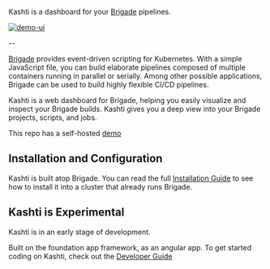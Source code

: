 Kashti is a dashboard for your [Brigade](https://github.com/azure/brigade) pipelines.

[![demo-ui](https://user-images.githubusercontent.com/686194/33452869-789e89fa-d5c8-11e7-9610-8946de060a90.gif)](https://azure.github.io/kashti/)

--

[Brigade](//brigade.sh) provides event-driven scripting for Kubernetes. With a simple JavaScript
file, you can build elaborate pipelines composed of multiple containers running
in parallel or serially. Among other possible applications, Brigade can be used
to build highly flexible CI/CD pipelines.

Kashti is a web dashboard for Brigade, helping you easily visualize and inspect your
Brigade builds. Kashti gives you a deep view into your Brigade projects, scripts,
and jobs.

This repo has a self-hosted [demo](https://azure.github.io/kashti/)

## Installation and Configuration

Kashti is built atop Brigade. You can read the full [Installation Guide](docs/install.md) to see how to install it into a cluster that already runs Brigade.

## Kashti is Experimental

Kashti is in an early stage of development.

Built on the foundation app framework, as an angular app. To get started coding on Kashti, check out the [Developer Guide](docs/developers.md)

